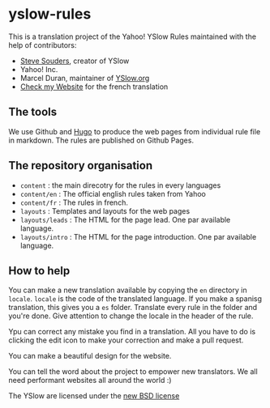 yslow-rules
===========

This is a translation project of the Yahoo! YSlow Rules maintained with the help of contributors:

- [Steve Souders](http://stevesouders.com/), creator of YSlow
- Yahoo! Inc.
- Marcel Duran, maintainer of [YSlow.org](http://yslow.org/)
- [Check my Website](http://www.checkmy.ws/) for the french translation

## The tools

We use Github and [Hugo](http://hugo.spf13.com/) to produce the web pages from individual rule file in markdown. The rules are published on Github Pages.

## The repository organisation

- `content` : the main direcotry for the rules in every languages
- `content/en` : The official english rules taken from Yahoo
- `content/fr` : The rules in french. 
- `layouts` : Templates and layouts for the web pages
- `layouts/leads` : The HTML for the page lead. One par available language.
- `layouts/intro` : The HTML for the page introduction. One par available language.

## How to help

You can make a new translation available by copying the `en` directory in `locale`. `locale` is the code of the translated language. If you make a spanisg translation, this gives you a `es` folder. Translate every rule in the folder and you're done. Give attention to change the locale in the header of the rule.

Ypu can correct any mistake you find in a translation. All you have to do is clicking the edit icon to make your correction and make a pull request.

You can make a beautiful design for the website.

You can tell the word about the project to empower new translators. We all need performant websites all around the world :)

The YSlow are licensed under the [new BSD license](http://yslow.org/faq/#faq_license)
